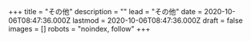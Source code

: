 +++
title = "その他"
description = ""
lead = "その他"
date = 2020-10-06T08:47:36.000Z
lastmod = 2020-10-06T08:47:36.000Z
draft = false
images = []
robots = "noindex, follow"
+++
